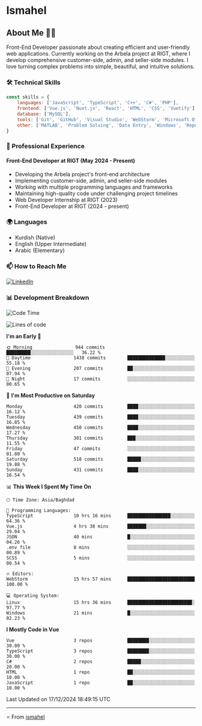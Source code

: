 # Ismahel

## About Me 👨‍💻
Front-End Developer passionate about creating efficient and user-friendly web applications. Currently working on the Arbela project at RIGT, where I develop comprehensive customer-side, admin, and seller-side modules. I love turning complex problems into simple, beautiful, and intuitive solutions.

### 🛠️ Technical Skills
```javascript
const skills = {
    languages: ['JavaScript', 'TypeScript', 'C++', 'C#', 'PHP'],
    frontend: ['Vue.js', 'Nuxt.js', 'React', 'HTML', 'CSS', 'Vuetify'],
    database: ['MySQL'],
    tools: ['Git', 'GitHub', 'Visual Studio', 'WebStorm', 'Microsoft Office'],
    other: ['MATLAB', 'Problem Solving', 'Data Entry', 'Windows', 'Reporting']
}
```

### 💼 Professional Experience
#### Front-End Developer at RIGT (May 2024 - Present)
- Developing the Arbela project's front-end architecture
- Implementing customer-side, admin, and seller-side modules
- Working with multiple programming languages and frameworks
- Maintaining high-quality code under challenging project timelines
- Web Developer Internship at RIGT (2023)
- Front-End Developer at RIGT (2024 - present)

### 🌍 Languages
- Kurdish (Native)
- English (Upper Intermediate)
- Arabic (Elementary)

### 📫 How to Reach Me
[![LinkedIn](https://img.shields.io/badge/LinkedIn-0077B5?style=for-the-badge&logo=linkedin&logoColor=white)](https://linkedin.com/in/ismahel-zero-1053b4228)

### 📊 Development Breakdown
<!--START_SECTION:waka-->
![Code Time](http://img.shields.io/badge/Code%20Time-541%20hrs%2016%20mins-blue)

![Lines of code](https://img.shields.io/badge/From%20Hello%20World%20I%27ve%20Written-4.5%20million%20lines%20of%20code-blue)

**I'm an Early 🐤** 

```text
🌞 Morning                944 commits         █████████░░░░░░░░░░░░░░░░   36.22 % 
🌆 Daytime                1438 commits        ██████████████░░░░░░░░░░░   55.18 % 
🌃 Evening                207 commits         ██░░░░░░░░░░░░░░░░░░░░░░░   07.94 % 
🌙 Night                  17 commits          ░░░░░░░░░░░░░░░░░░░░░░░░░   00.65 % 
```
📅 **I'm Most Productive on Saturday** 

```text
Monday                   420 commits         ████░░░░░░░░░░░░░░░░░░░░░   16.12 % 
Tuesday                  439 commits         ████░░░░░░░░░░░░░░░░░░░░░   16.85 % 
Wednesday                450 commits         ████░░░░░░░░░░░░░░░░░░░░░   17.27 % 
Thursday                 301 commits         ███░░░░░░░░░░░░░░░░░░░░░░   11.55 % 
Friday                   47 commits          ░░░░░░░░░░░░░░░░░░░░░░░░░   01.80 % 
Saturday                 518 commits         █████░░░░░░░░░░░░░░░░░░░░   19.88 % 
Sunday                   431 commits         ████░░░░░░░░░░░░░░░░░░░░░   16.54 % 
```


📊 **This Week I Spent My Time On** 

```text
🕑︎ Time Zone: Asia/Baghdad

💬 Programming Languages: 
TypeScript               10 hrs 16 mins      ████████████████░░░░░░░░░   64.36 % 
Vue.js                   4 hrs 38 mins       ███████░░░░░░░░░░░░░░░░░░   29.04 % 
JSON                     40 mins             █░░░░░░░░░░░░░░░░░░░░░░░░   04.26 % 
.env file                8 mins              ░░░░░░░░░░░░░░░░░░░░░░░░░   00.89 % 
SCSS                     5 mins              ░░░░░░░░░░░░░░░░░░░░░░░░░   00.54 % 

🔥 Editors: 
WebStorm                 15 hrs 57 mins      █████████████████████████   100.00 % 

💻 Operating System: 
Linux                    15 hrs 36 mins      ████████████████████████░   97.77 % 
Windows                  21 mins             █░░░░░░░░░░░░░░░░░░░░░░░░   02.23 % 
```

**I Mostly Code in Vue** 

```text
Vue                      3 repos             ████████░░░░░░░░░░░░░░░░░   30.00 % 
TypeScript               3 repos             ████████░░░░░░░░░░░░░░░░░   30.00 % 
C#                       2 repos             █████░░░░░░░░░░░░░░░░░░░░   20.00 % 
HTML                     1 repo              ██░░░░░░░░░░░░░░░░░░░░░░░   10.00 % 
JavaScript               1 repo              ██░░░░░░░░░░░░░░░░░░░░░░░   10.00 % 
```




 Last Updated on 17/12/2024 18:49:15 UTC
<!--END_SECTION:waka-->

---
⭐️ From [ismahel](https://github.com/ismahelZero)
